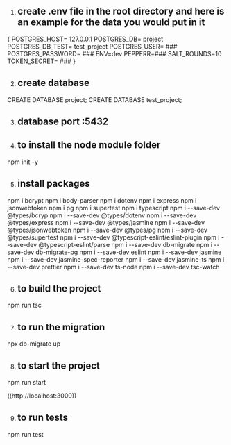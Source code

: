  1) ## create .env file in the root directory and here is an example for the data you would put in it
  {
  POSTGRES_HOST= 127.0.0.1
  POSTGRES_DB= project
  POSTGRES_DB_TEST= test_project 
  POSTGRES_USER= ###
  POSTGRES_PASSWORD= ###
  ENV=dev
  PEPPERR=###
  SALT_ROUNDS=10
  TOKEN_SECRET= ###
    } 


 2) ## create database
  CREATE DATABASE project;
  CREATE DATABASE test_project;

  3) ## database port :5432


 4) ## to install the node module folder
  npm init -y

 5) ## install packages
  npm i bcrypt
  npm i body-parser
  npm i dotenv
  npm i express
  npm i jsonwebtoken
  npm i pg
  npm i supertest
  npm i typescript
  npm i --save-dev @types/bcryp
  npm i --save-dev @types/dotenv
  npm i --save-dev @types/express
  npm i --save-dev @types/jasmine
  npm i --save-dev @types/jsonwebtoken
  npm i --save-dev @types/pg
  npm i --save-dev @types/supertest
  npm i --save-dev @typescript-eslint/eslint-plugin
  npm i --save-dev @typescript-eslint/parse
  npm i --save-dev db-migrate
  npm i --save-dev db-migrate-pg
  npm i --save-dev eslint
  npm i --save-dev jasmine
  npm i --save-dev jasmine-spec-reporter
  npm i --save-dev jasmine-ts
  npm i --save-dev prettier
  npm i --save-dev ts-node
  npm i --save-dev tsc-watch

 6) ## to build the project
  npm run tsc 

 7) ## to run the migration
  npx db-migrate up

 8) ## to start the project
  npm run start  

((http://localhost:3000))

 9) ## to run tests
  npm run test
